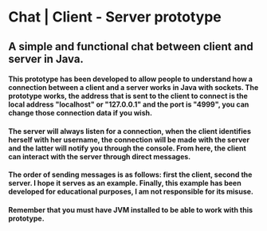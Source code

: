 # Chat | Client - Server prototype
## A simple and functional chat between client and server in Java.
#### This prototype has been developed to allow people to understand how a connection between a client and a server works in Java with sockets. The prototype works, the address that is sent to the client to connect is the local address "localhost" or "127.0.0.1" and the port is "4999", you can change those connection data if you wish.

#### The server will always listen for a connection, when the client identifies herself with her username, the connection will be made with the server and the latter will notify you through the console. From here, the client can interact with the server through direct messages. 

#### The order of sending messages is as follows: first the client, second the server. I hope it serves as an example. Finally, this example has been developed for educational purposes, I am not responsible for its misuse.

#### Remember that you must have JVM installed to be able to work with this prototype.
